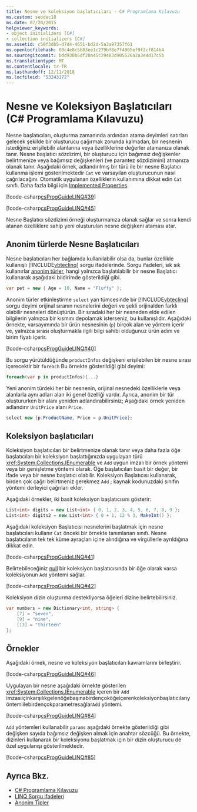 ```yaml
---
title: Nesne ve koleksiyon başlatıcıları - C# Programlama Kılavuzu
ms.custom: seodec18
ms.date: 07/20/2015
helpviewer_keywords:
- object initializers [C#]
- collection initializers [C#]
ms.assetid: c58f3db5-d7d4-4651-bd2d-5a3a97357f61
ms.openlocfilehash: 60c4e8c5b83ee1c279bf8e7f4905ef9f2cf814b4
ms.sourcegitcommit: bdd930b5df20a45c29483d905526a2a3e4d17c5b
ms.translationtype: MT
ms.contentlocale: tr-TR
ms.lasthandoff: 12/11/2018
ms.locfileid: "53243172"
---
```

# <a name="object-and-collection-initializers-c-programming-guide"></a>Nesne ve Koleksiyon Başlatıcıları (C# Programlama Kılavuzu)
Nesne başlatıcıları, oluşturma zamanında ardından atama deyimleri satırları gelecek şekilde bir oluşturucu çağırmak zorunda kalmadan, bir nesnenin istediğiniz erişilebilir alanlarına veya özelliklerine değerler atamanıza olanak tanır. Nesne başlatıcı sözdizimi, bir oluşturucu için bağımsız değişkenler belirtmenize veya bağımsız değişkenleri (ve parantez sözdizimini) atmanıza olanak tanır.  Aşağıdaki örnek, adlandırılmış bir türü ile bir nesne Başlatıcı kullanma işlemi gösterilmektedir `Cat` ve varsayılan oluşturucunun nasıl çağrılacağını. Otomatik uygulanan özelliklerin kullanımına dikkat edin `Cat` sınıfı. Daha fazla bilgi için [Implemented Properties](../../../csharp/programming-guide/classes-and-structs/auto-implemented-properties.md).  
  
 [!code-csharp[csProgGuideLINQ#39](../../../csharp/programming-guide/arrays/codesnippet/CSharp/object-and-collection-initializers_1.cs)]  
  
 [!code-csharp[csProgGuideLINQ#45](../../../csharp/programming-guide/arrays/codesnippet/CSharp/object-and-collection-initializers_2.cs)] 
 
Nesne Başlatıcı sözdizimi örneği oluşturmanıza olanak sağlar ve sonra kendi atanan özelliklere sahip yeni oluşturulan nesne değişkeni ataması atar.
  
## <a name="object-initializers-with-anonymous-types"></a>Anonim türlerde Nesne Başlatıcıları  
 Nesne başlatıcıları her bağlamda kullanılabilir olsa da, bunlar özellikle kullanışlı [!INCLUDE[vbteclinq](~/includes/vbteclinq-md.md)] sorgu ifadelerinde. Sorgu ifadeleri, sık sık kullanırlar [anonim türler](../../../csharp/programming-guide/classes-and-structs/anonymous-types.md), hangi yalnızca başlatılabilir bir nesne Başlatıcı kullanarak aşağıdaki bildirimde gösterildiği gibi.  
  
```csharp
var pet = new { Age = 10, Name = "Fluffy" };  
```  
  
 Anonim türler etkinleştirme `select` yan tümcesinde bir [!INCLUDE[vbteclinq](~/includes/vbteclinq-md.md)] sorgu deyimi orijinal sıranın nesnelerini değeri ve şekli orijinalden farklı olabilir nesneleri dönüştürün. Bir sıradaki her bir nesneden elde edilen bilgilerin yalnızca bir kısmını depolamak isterseniz, bu kullanışlıdır. Aşağıdaki örnekte, varsayımında bir ürün nesnesinin (`p`) birçok alan ve yöntem içerir ve, yalnızca sırası oluşturmakla ilgili bilgi sahibi olduğunuz ürün adını ve birim fiyatı içerir.  
  
 [!code-csharp[csProgGuideLINQ#40](../../../csharp/programming-guide/arrays/codesnippet/CSharp/object-and-collection-initializers_3.cs)]  
  
 Bu sorgu yürütüldüğünde `productInfos` değişkeni erişilebilen bir nesne sırası içerecektir bir `foreach` Bu örnekte gösterildiği gibi deyimi:  
  
```csharp
foreach(var p in productInfos){...}  
```  
  
 Yeni anonim türdeki her bir nesnenin, orijinal nesnedeki özelliklerle veya alanlarla aynı adları alan iki genel özelliği vardır. Ayrıca, anonim bir tür oluştururken bir alanı yeniden adlandırabilirsiniz; Aşağıdaki örnek yeniden adlandırır `UnitPrice` alanı `Price`.  
  
```csharp
select new {p.ProductName, Price = p.UnitPrice};  
```  
  
## <a name="collection-initializers"></a>Koleksiyon başlatıcıları  
 Koleksiyon başlatıcıları bir belirtmenize olanak tanır veya daha fazla öğe başlatıcıları bir koleksiyon başlattığınızda uygulayan türü <xref:System.Collections.IEnumerable> ve `Add` uygun imzalı bir örnek yöntemi veya bir genişletme yöntemi olarak. Öğe başlatıcıları basit bir değer, bir ifade veya bir nesne başlatıcı olabilir. Koleksiyon Başlatıcısı kullanarak, birden çok çağrı belirtmeniz gerekmez `Add` ; kaynak kodunuzdaki sınıfın yöntemi derleyici çağrıları ekler.  
  
 Aşağıdaki örnekler, iki basit koleksiyon başlatıcısını gösterir:  
  
```csharp
List<int> digits = new List<int> { 0, 1, 2, 3, 4, 5, 6, 7, 8, 9 };  
List<int> digits2 = new List<int> { 0 + 1, 12 % 3, MakeInt() };  
```  
  
 Aşağıdaki koleksiyon Başlatıcısı nesnelerini başlatmak için nesne başlatıcıları kullanır `Cat` önceki bir örnekte tanımlanan sınıfı. Nesne başlatıcıların tek tek küme ayraçları içine alındığına ve virgüllerle ayrıldığına dikkat edin.  
  
 [!code-csharp[csProgGuideLINQ#41](../../../csharp/programming-guide/arrays/codesnippet/CSharp/object-and-collection-initializers_4.cs)]  
  
 Belirtebileceğiniz [null](../../../csharp/language-reference/keywords/null.md) bir koleksiyon başlatıcısında bir öğe olarak varsa koleksiyonun `Add` yöntemi sağlar.  
  
 [!code-csharp[csProgGuideLINQ#42](../../../csharp/programming-guide/arrays/codesnippet/CSharp/object-and-collection-initializers_5.cs)]  
  
 Koleksiyon dizin oluşturma destekliyorsa öğeleri dizine belirtebilirsiniz.  
  
```csharp
var numbers = new Dictionary<int, string> {   
    [7] = "seven",   
    [9] = "nine",   
    [13] = "thirteen"   
};  
```  
  
## <a name="examples"></a>Örnekler

 Aşağıdaki örnek, nesne ve koleksiyon başlatıcıları kavramlarını birleştirir.

 [!code-csharp[csProgGuideLINQ#46](../../../csharp/programming-guide/arrays/codesnippet/CSharp/object-and-collection-initializers_6.cs)]  
 
 Uygulayan bir nesne aşağıdaki örnekte gösterilen <xref:System.Collections.IEnumerable> içeren bir `Add` imzasıiçinkarşılıkgelenöğebaşınabirdençoköğeiçerenkoleksiyonbaşlatıcılarıyöntemiilebirdençokparametresağlar`Add` yöntemi. 
 
 [!code-csharp[csProgGuideLINQ#84](../../../csharp/programming-guide/arrays/codesnippet/CSharp/object-and-collection-initializers_7.cs)]
 
 `Add` yöntemleri kullanabilir `params` aşağıdaki örnekte gösterildiği gibi değişken sayıda bağımsız değişken almak için anahtar sözcüğü. Bu örnekte, dizinleri kullanarak bir koleksiyonu başlatmak için bir dizin oluşturucu de özel uygulanışı gösterilmektedir.
 
 [!code-csharp[csProgGuideLINQ#85](../../../csharp/programming-guide/arrays/codesnippet/CSharp/object-and-collection-initializers_8.cs)]
 
## <a name="see-also"></a>Ayrıca Bkz.

- [C# Programlama Kılavuzu](../../../csharp/programming-guide/index.md)  
- [LINQ Sorgu ifadeleri](../../../csharp/programming-guide/linq-query-expressions/index.md)  
- [Anonim Tipler](../../../csharp/programming-guide/classes-and-structs/anonymous-types.md)
